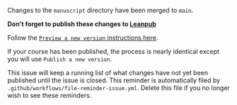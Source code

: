 Changes to the `manuscript` directory have been merged to `main`.

**Don't forget to publish these changes to [Leanpub](https://leanpub.com/)**

Follow the [`Preview a new version` instructions here](https://github.com/jhudsl/DaSL_Course_Template_Bookdown/wiki/Publishing-on-Leanpub#hosting-your-course-on-leanpub).

If your course has been published, the process is nearly identical except you will use `Publish a new version`.

This issue will keep a running list of what changes have not yet been published until the issue is closed.
This reminder is automatically filed by `.github/workflows/file-reminder-issue.yml`. Delete this file if you no longer wish to see these reminders.
